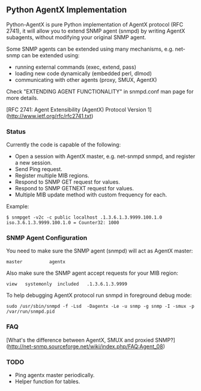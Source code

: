## Python AgentX Implementation

Python-AgentX is pure Python implementation of AgentX protocol (RFC 2741), it will allow you to extend SNMP agent (snmpd) by writing AgentX subagents, without modifying your original SNMP agent.

Some SNMP agents can be extended using many mechanisms, e.g. net-snmp can be extended using:

* running external commands (exec, extend, pass)
* loading new code dynamically (embedded perl, dlmod)
* communicating with other agents (proxy, SMUX, AgentX)

Check "EXTENDING AGENT FUNCTIONALITY" in snmpd.conf man page for more details.

[RFC 2741: Agent Extensibility (AgentX) Protocol Version 1]
(http://www.ietf.org/rfc/rfc2741.txt)

### Status

Currently the code is capable of the following:

* Open a session with AgentX master, e.g. net-snmpd snmpd, and register a new session.
* Send Ping request.
* Register multiple MIB regions.
* Respond to SNMP GET request for values.
* Respond to SNMP GETNEXT request for values.
* Multiple MIB update method with custom frequency for each.


Example:

    $ snmpget -v2c -c public localhost .1.3.6.1.3.9999.100.1.0
    iso.3.6.1.3.9999.100.1.0 = Counter32: 1000



### SNMP Agent Configuration

You need to make sure the SNMP agent (snmpd) will act as AgentX master:

    master          agentx

Also make sure the SNMP agent accept requests for your MIB region:

    view   systemonly  included   .1.3.6.1.3.9999

To help debugging AgentX protocol run snmpd in foreground debug mode:

    sudo /usr/sbin/snmpd -f -Lsd  -Dagentx -Le -u snmp -g snmp -I -smux -p /var/run/snmpd.pid


### FAQ

[What's the difference between AgentX, SMUX and proxied SNMP?]
(http://net-snmp.sourceforge.net/wiki/index.php/FAQ:Agent_08)


### TODO

* Ping agentx master periodically.
* Helper function for tables.

